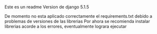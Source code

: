 Este es un readme
Version de django 5.1.5

De momento no esta aplicado correctamente el requirements.txt debido a problemas de versiones de las librerias
Por ahora se recomienda instalar librerias acorde a los errores, eventualmente lograra ejecutar

